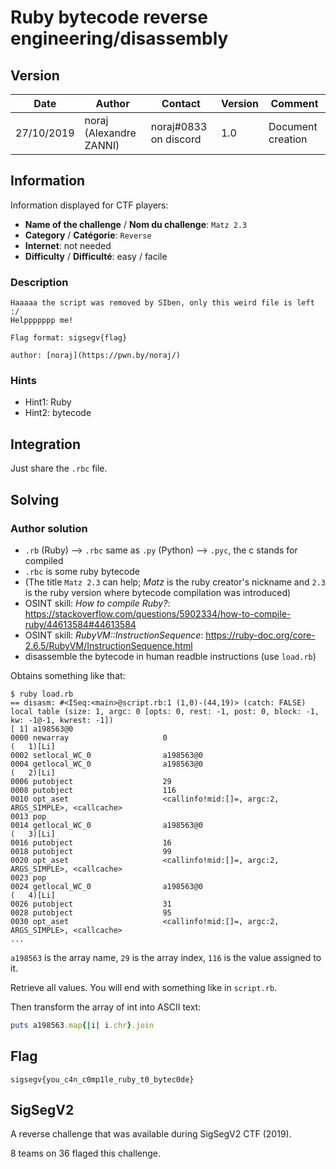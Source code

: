 # Ruby bytecode reverse engineering/disassembly

## Version

Date        | Author                  | Contact               | Version | Comment
---         | ---                     | ---                   | ---     | ---
27/10/2019  | noraj (Alexandre ZANNI) | noraj#0833 on discord | 1.0     | Document creation

## Information

Information displayed for CTF players:

+ **Name of the challenge** / **Nom du challenge**: `Matz 2.3`
+ **Category** / **Catégorie**: `Reverse`
+ **Internet**: not needed
+ **Difficulty** / **Difficulté**: easy / facile

### Description

```
Haaaaa the script was removed by SIben, only this weird file is left :/
Helppppppp me!

Flag format: sigsegv{flag}

author: [noraj](https://pwn.by/noraj/)
```

### Hints

- Hint1: Ruby
- Hint2: bytecode

## Integration

Just share the `.rbc` file.

## Solving

### Author solution

- `.rb` (Ruby) --> `.rbc` same as `.py` (Python) --> `.pyc`, the c stands for compiled
- `.rbc` is some ruby bytecode
- (The title `Matz 2.3` can help; *Matz* is the ruby creator's nickname and `2.3` is the ruby version where bytecode compilation was introduced)
- OSINT skill: *How to compile Ruby?*: https://stackoverflow.com/questions/5902334/how-to-compile-ruby/44613584#44613584
- OSINT skill: *RubyVM::InstructionSequence*: https://ruby-doc.org/core-2.6.5/RubyVM/InstructionSequence.html
- disassemble the bytecode in human readble instructions (use `load.rb`)

Obtains something like that:

```
$ ruby load.rb 
== disasm: #<ISeq:<main>@script.rb:1 (1,0)-(44,19)> (catch: FALSE)
local table (size: 1, argc: 0 [opts: 0, rest: -1, post: 0, block: -1, kw: -1@-1, kwrest: -1])
[ 1] a198563@0
0000 newarray                     0                                   (   1)[Li]
0002 setlocal_WC_0                a198563@0
0004 getlocal_WC_0                a198563@0                           (   2)[Li]
0006 putobject                    29
0008 putobject                    116
0010 opt_aset                     <callinfo!mid:[]=, argc:2, ARGS_SIMPLE>, <callcache>
0013 pop
0014 getlocal_WC_0                a198563@0                           (   3)[Li]
0016 putobject                    16
0018 putobject                    99
0020 opt_aset                     <callinfo!mid:[]=, argc:2, ARGS_SIMPLE>, <callcache>
0023 pop
0024 getlocal_WC_0                a198563@0                           (   4)[Li]
0026 putobject                    31
0028 putobject                    95
0030 opt_aset                     <callinfo!mid:[]=, argc:2, ARGS_SIMPLE>, <callcache>
...
```

`a198563` is the array name, `29` is the array index, `116` is the value assigned to it.

Retrieve all values. You will end with something like in `script.rb`.

Then transform the array of int into ASCII text:

```ruby
puts a198563.map{|i| i.chr}.join
```

## Flag

`sigsegv{you_c4n_c0mp1le_ruby_t0_bytec0de}`

## SigSegV2

A reverse challenge that was available during SigSegV2 CTF (2019).

8 teams on 36 flaged this challenge.
